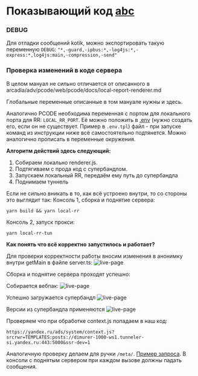 # Показывающий код [abc](https://abc.yandex-team.ru/services/pcode/)

### DEBUG

Для отладки сообщений kotik, можно экспортировать такую переменную `DEBUG`: `"*,-guard,-ipbus:*,-log4js:*,-express:*,log4js:main,-compression,-send"`

### Проверка изменений в коде сервера
В целом мануал не сильно отличается от описанного в arcadia/adv/pcode/web/pcode/docs/local-report-renderer.md

Глобальные переменные описанные в том мануале нужны и здесь.

Аналогично PCODE необходима переменная с портом для локального порта для RR: `LOCAL_RR_PORT`.
Её можно положить в [.env](https://github.com/motdotla/dotenv/blob/master/README.md) (нужно создать его, если он не существует. Пример в `.env.tpl`) файл - при запуске команд из инструкции ниже всё самостоятельно подтянется.
Можно аналогично прописать в переменные окружения.

**Алгоритм действий здесь следующий:**
1. Собираем локально renderer.js.
2. Подтягиваем с прода код с супербандлом.
3. Запускаем локальный RR, передаём ему путь до супербандла 
4. Поднимаем туннель

Если не сильно вникать в то, как всё устроено внутри, то со стороны это выглядит так:
Консоль 1, сборка и поднятие сервера:
```
yarn build && yarn local-rr
```
Консоль 2, запуск прокси:
```
yarn local-rr-tun
```

**Как понять что всё корректно запустилось и работает?**

Для проверки корректности работы вносим изменения в анонимку внутри getMain в файле server.ts:
![live-page](https://jing.yandex-team.ru/files/dimurer/manual_2022_05_06_004.png)

Сборка и поднятие сервера проходят успешно:

Собирается вебпак:
![live-page](https://jing.yandex-team.ru/files/dimurer/manual_2022_05_06_001.png)

Успешно загружается супербандл
![live-page](https://jing.yandex-team.ru/files/dimurer/manual_2022_05_06_002.png)

Версии из супербандла применяются
![live-page](https://jing.yandex-team.ru/files/dimurer/manual_2022_05_06_003.png)

Проверяем что при обработке сontext.js попадаем в наш код:
```
https://yandex.ru/ads/system/context.js?srcrwr=TEMPLATES:posts://dimurer-1000-ws1.tunneler-si.yandex.ru:443:5000&ssr-dev=1
```
Аналогичную проверку делаем для ручки `/meta/`. [Пример запроса](https://paste.yandex-team.ru/9248277). В консоли с поднятым сервером при каждом вызове должны падать сообщения.

